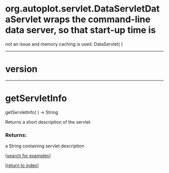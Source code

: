 # org.autoplot.servlet.DataServletDataServlet wraps the command-line data server, so that start-up time is 
 not an issue and memory caching is used.
DataServlet( )


***
<a name="version"></a>
# version



***
<a name="getServletInfo"></a>
# getServletInfo
getServletInfo(  ) &rarr; String

Returns a short description of the servlet.

### Returns:
a String containing servlet description

<a href="https://github.com/autoplot/dev/search?q=getServletInfo&unscoped_q=getServletInfo">[search for examples]</a>

<a href="https://github.com/autoplot/documentation/blob/master/javadoc/index-all.md">[return to index]</a>

